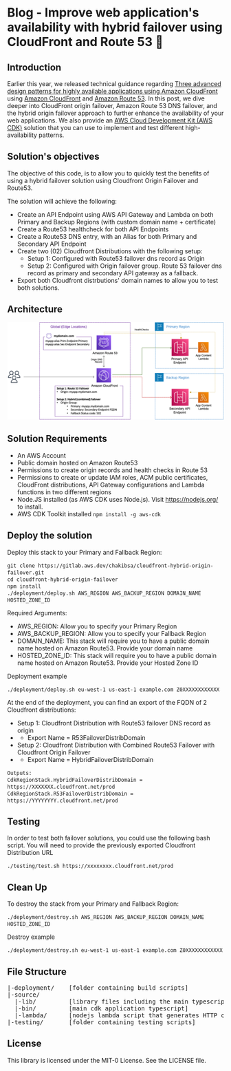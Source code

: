 # Blog - Improve web application's availability with hybrid failover using CloudFront and Route 53 🚀

## Introduction

Earlier this year, we released technical guidance regarding [Three advanced design patterns for highly available applications using Amazon CloudFront](https://aws.amazon.com/fr/blogs/networking-and-content-delivery/three-advanced-design-patterns-for-high-available-applications-using-amazon-cloudfront/) using [Amazon CloudFront](https://aws.amazon.com/cloudfront/) and [Amazon Route 53](https://aws.amazon.com/route53/). In this post, we dive deeper into CloudFront origin failover, Amazon Route 53 DNS failover, and the hybrid origin failover approach to further enhance the availability of your web applications. We also provide an [AWS Cloud Development Kit (AWS CDK)](https://aws.amazon.com/cdk/) solution that you can use to implement and test different high-availability patterns.


## Solution's objectives

The objective of this code, is to allow you to quickly test the benefits of using a hybrid failover solution using Cloudfront Origin Failover and Route53.

The solution will achieve the following:
* Create an API Endpoint using AWS API Gateway and Lambda on both Primary and Backup Regions (with custom domain name + certificate)
* Create a Route53 healthcheck for both API Endpoints
* Create a Route53 DNS entry, with an Alias for both Primary and Secondary API Endpoint
* Create two (02) Cloudfront Distributions with the following setup:
  * Setup 1: Configured with Route53 failover dns record as Origin
  * Setup 2: Configured with Origin failover group. Route 53 failover dns record as primary and secondary API gateway as a fallback.
* Export both Cloudfront distrbutions' domain names to allow you to test both solutions.


## Architecture

![image](/source/images/architecture.png "Architecture")

## Solution Requirements
* An AWS Account
* Public domain hosted on Amazon Route53
* Permissions to create origin records and health checks in Route 53 
* Permissions to create or update IAM roles, ACM public certificates, CloudFront distributions, API Gateway configurations and Lambda functions in two different regions
* Node.JS installed (as AWS CDK uses Node.js). Visit https://nodejs.org/ to install.
* AWS CDK Toolkit installed `npm install -g aws-cdk`

## Deploy the solution

Deploy this stack to your Primary and Fallback Region:
```
git clone https://gitlab.aws.dev/chakibsa/cloudfront-hybrid-origin-failover.git
cd cloudfront-hybrid-origin-failover
npm install
./deployment/deploy.sh AWS_REGION AWS_BACKUP_REGION DOMAIN_NAME HOSTED_ZONE_ID
```


Required Arguments:
* AWS_REGION: Allow you to specify your Primary Region
* AWS_BACKUP_REGION: Allow you to specify your Fallback Region
* DOMAIN_NAME: This stack will require you to have a public domain name hosted on Amazon Route53. Provide your domain name
* HOSTED_ZONE_ID: This stack will require you to have a public domain name hosted on Amazon Route53. Provide your Hosted Zone ID

Deployment example
```
./deployment/deploy.sh eu-west-1 us-east-1 example.com Z0XXXXXXXXXXXX
```

At the end of the deployment, you can find an export of the FQDN of 2 Cloudfront distributions:
* Setup 1: Cloudfront Distribution with Route53 failover DNS record as origin
* * Export Name = R53FailoverDistribDomain
* Setup 2: Cloudfront Distribution with Combined Route53 Failover with Cloudfront Origin Failover 
* * Export Name = HybridFailoverDistribDomain

```
Outputs:
CdkRegionStack.HybridFailoverDistribDomain = https://XXXXXXX.cloudfront.net/prod
CdkRegionStack.R53FailoverDistribDomain = https://YYYYYYYY.cloudfront.net/prod
```

## Testing
In order to test both failover solutions, you could use the following bash script. You will need to provide the previously exported Cloudfront Distribution URL 

```
./testing/test.sh https://xxxxxxxx.cloudfront.net/prod
```

## Clean Up
To destroy the stack from your Primary and Fallback Region:
```
./deployment/destroy.sh AWS_REGION AWS_BACKUP_REGION DOMAIN_NAME HOSTED_ZONE_ID
```

Destroy example
```
./deployment/destroy.sh eu-west-1 us-east-1 example.com Z0XXXXXXXXXXXX
```

## File Structure
<pre>
|-deployment/    [folder containing build scripts]
|-source/
  |-lib/         [library files including the main typescript stack]
  |-bin/         [main cdk application typescript]
  |-lambda/      [nodejs lambda script that generates HTTP content]
|-testing/       [folder containing testing scripts]
</pre>

## License
This library is licensed under the MIT-0 License. See the LICENSE file.

